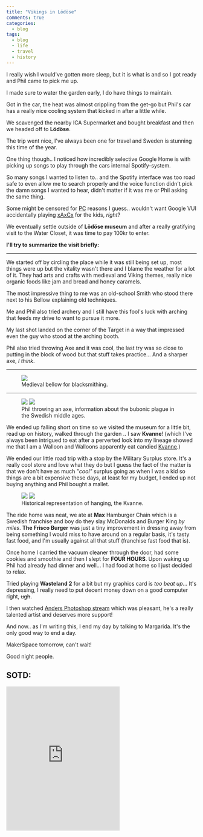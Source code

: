 ```yaml
---
title: "Vikings in Lödöse"
comments: true
categories:
  - blog
tags:
  - blog
  - life
  - travel
  - history
---
```


I really wish I would've gotten more sleep, but it is what is and so I got ready and Phil came to pick me up.

I made sure to water the garden early, I do have things to maintain.

Got in the car, the heat was almost crippling from the get-go but Phil's car has a really nice cooling system that kicked in after a little while.

We scavenged the nearby ICA Supermarket and bought breakfast and then we headed off to **Lödöse**.


The trip went nice, I've always been one for travel and Sweden is stunning this time of the year.

One thing though.. I noticed how incredibly selective Google Home is with picking up songs to play through the cars internal Spotify-system.

So many songs I wanted to listen to.. and the Spotify interface was too road safe to even allow me to search properly and the voice function didn't pick the damn songs I wanted to hear, didn't matter if it was me or Phil asking the same thing.

Some might be censored for [PC](https://en.wikipedia.org/wiki/Political_correctness) reasons I guess.. wouldn't want Google VUI accidentally playing [xAxCx](https://open.spotify.com/track/2xx7b4eug8nXaQkiBm10RT?si=DHUQjCriRiOtn8fvodLMUw) for the kids, *right*?

  

We eventually settle outside of **Lödöse museum** and after a really gratifying visit to the Water Closet, it was time to pay 100kr to enter.

  

**I'll try to summarize the visit briefly:**

  ---

We started off by circling the place while it was still being set up, most things were up but the vitality wasn't there and I blame the weather for a lot of it. They had arts and crafts with medieval and Viking themes, really nice organic foods like jam and bread and honey caramels.

  

The most impressive thing to me was an old-school Smith who stood there next to his Bellow explaining old techniques.

  

Me and Phil also tried archery and I still have this fool's luck with arching that feeds my drive to want to pursue it more.

My last shot landed on the corner of the Target in a way that impressed even the guy who stood at the arching booth.

  

Phil also tried throwing Axe and it was cool, the last try was so close to putting in the block of wood but that stuff takes practice... And a sharper axe, *I think*.

---

<figure class="half">
	<a href="https://github.com/dotMavriQ/dotmavriq.github.io/blob/master/assets/Camera/20180602_lodose1.jpg?raw=true">
	<img src="https://github.com/dotMavriQ/dotmavriq.github.io/blob/master/assets/Camera/20180602_lodose1.jpg?raw=true"></a>
  	<figcaption>Medieval bellow for blacksmithing.</figcaption>
  </figure>

---

<figure class="half">
    <a href="https://github.com/dotMavriQ/dotmavriq.github.io/blob/master/assets/Camera/20180602_lodose2.jpg?raw=true">
	<img src="https://github.com/dotMavriQ/dotmavriq.github.io/blob/master/assets/Camera/20180602_lodose2.jpg?raw=true"></a>
    <a href="https://github.com/dotMavriQ/dotmavriq.github.io/blob/master/assets/Camera/20180602_lodose3.jpg?raw=true">
	<img src="https://github.com/dotMavriQ/dotmavriq.github.io/blob/master/assets/Camera/20180602_lodose3.jpg?raw=true"></a>
	<figcaption>Phil throwing an axe, information about the bubonic plague in the Swedish middle ages.</figcaption>
</figure>

We ended up falling short on time so we visited the museum for a little bit, read up on history, walked through the garden .. I saw **Kvanne**! (which I've always been intrigued to eat after a perverted look into my lineage showed me that I am a Walloon and Walloons apparently eat candied [Kvanne](https://en.wikipedia.org/wiki/Angelica_archangelica).)  

We ended our little road trip with a stop by the Military Surplus store. It's a really cool store and love what they do but I guess the fact of the matter is that we don't have as much "*cool"* surplus going as when I was a kid so things are a bit expensive these days, at least for my budget, I ended up not buying anything and Phil bought a mallet.


<figure class="half">
	<a href="https://github.com/dotMavriQ/dotmavriq.github.io/blob/master/assets/Camera/20180602_lodose4.jpg?raw=true">
	<img src="https://github.com/dotMavriQ/dotmavriq.github.io/blob/master/assets/Camera/20180602_lodose4.jpg?raw=true"></a>
    <a href="https://github.com/dotMavriQ/dotmavriq.github.io/blob/master/assets/Camera/20180602_lodose5.jpg?raw=true">
	<img src="https://github.com/dotMavriQ/dotmavriq.github.io/blob/master/assets/Camera/20180602_lodose5.jpg?raw=true"></a>
	<figcaption>Historical representation of hanging, the Kvanne.</figcaption>
</figure>
  
The ride home was neat, we ate at **Max** Hamburger Chain which is a Swedish franchise and boy do they slay McDonalds and Burger King *by miles*. **The Frisco Burger** was just a tiny improvement in dressing away from being something I would miss to have around on a regular basis, it's tasty fast food, and I'm usually against all that stuff (franchise fast food that is).

Once home I carried the vacuum cleaner through the door, had some cookies and smoothie and then I slept for **FOUR HOURS**. Upon waking up Phil had already had dinner and well... I had food at home so I just decided to relax.

Tried playing **Wasteland 2** for a bit but my graphics card is *too beat up*... It's depressing, I really need to put decent money down on a good computer right, ~~ugh~~.

  

I then watched [Anders Photoshop stream](https://www.youtube.com/user/TheWikTube) which was pleasant, he's a really talented artist and deserves more support!

  

And now.. as I'm writing this, I end my day by talking to Margarida. It's the only good way to end a day.

  

MakerSpace tomorrow, can't wait!

Good night people.

## SOTD:
<iframe src="https://open.spotify.com/embed?uri=spotify:track:0U31bDmj6nusT2wBsM9SkK" width="300" height="380" frameborder="0" allowtransparency="true" allow="encrypted-media"></iframe>